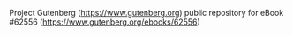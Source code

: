 Project Gutenberg (https://www.gutenberg.org) public repository for eBook #62556 (https://www.gutenberg.org/ebooks/62556)
